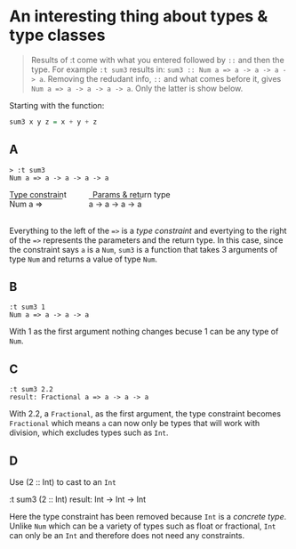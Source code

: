 # An interesting thing about types & type classes

> Results of :t come with what you entered followed by `::` and then the type. For example `:t sum3` results in: `sum3 :: Num a => a -> a -> a -> a`. Removing the redudant info, `::` and what comes before it, gives `Num a => a -> a -> a -> a`. Only the latter is show below.

Starting with the function:

```Haskell
sum3 x y z = x + y + z
```

## A

```
> :t sum3
Num a => a -> a -> a -> a
```

<p style="margin: 0">Type constraint &nbsp;&nbsp;&nbsp;&nbsp;&nbsp;&nbsp;&nbsp;&nbsp;&nbsp;&nbsp;&nbsp;Params & return type</p>
<span style="text-decoration:overline">Num a => &nbsp;&nbsp;&nbsp;&nbsp;&nbsp;&nbsp;&nbsp;&nbsp;</span> &nbsp;&nbsp;&nbsp;&nbsp;&nbsp;&nbsp;&nbsp;&nbsp;&nbsp;&nbsp; <span style="text-decoration:overline">a -> a -> a -> a</span><br><br>

Everything to the left of the `=>` is a _type constraint_ and evertying to the right of the `=>` represents the parameters and the return type. In this case, since the constraint says `a` is a `Num`, `sum3` is a function that takes 3 arguments of type `Num` and returns a value of type `Num`.

## B

```
:t sum3 1
Num a => a -> a -> a
```

With 1 as the first argument nothing changes becuse 1 can be any type of `Num`.

## C

```
:t sum3 2.2
result: Fractional a => a -> a -> a
```

With 2.2, a `Fractional`, as the first argument, the type constraint becomes `Fractional` which means `a` can now only be types that will work with division, which excludes types such as `Int`.

## D

Use (2 :: Int) to cast to an `Int`

:t sum3 (2 :: Int)
result: Int -> Int -> Int

Here the type constraint has been removed because `Int` is a _concrete type_. Unlike `Num` which can be a variety of types such as float or fractional, `Int` can only be an `Int` and therefore does not need any constraints.
